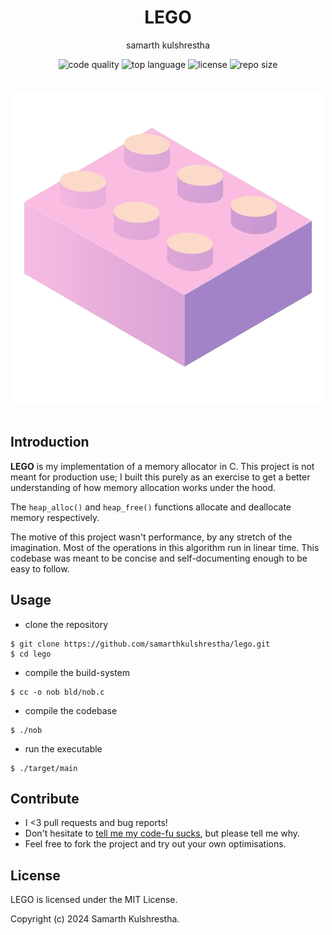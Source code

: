 <div align="center">
<h1>LEGO</h1>

samarth kulshrestha

![code quality](https://img.shields.io/codefactor/grade/github/samarthkulshrestha/lego/main?style=for-the-badge)
![top language](https://img.shields.io/github/languages/top/samarthkulshrestha/lego?color=%234877f7&style=for-the-badge)
![license](https://img.shields.io/github/license/samarthkulshrestha/lego?color=%23f2e85a&style=for-the-badge)
![repo size](https://img.shields.io/github/repo-size/samarthkulshrestha/lego?color=%2346d4a0&style=for-the-badge)
<br/><br/><br/>
![lego logo](assets/lego.png)
<br/><br>
</div>

## Introduction

**LEGO** is my implementation of a memory allocator in C. This project is not
meant for production use; I built this purely as an exercise to get a better
understanding of how memory allocation works under the hood.

The `heap_alloc()` and `heap_free()` functions allocate and deallocate memory
respectively.

The motive of this project wasn't performance, by any stretch of the
imagination. Most of the operations in this algorithm run in linear time. This
codebase was meant to be concise and self-documenting enough to be easy to
follow.

## Usage

+ clone the repository
```console
$ git clone https://github.com/samarthkulshrestha/lego.git
$ cd lego
```

+ compile the build-system
```console
$ cc -o nob bld/nob.c
```

+ compile the codebase
```console
$ ./nob
```

+ run the executable
```console
$ ./target/main
```

## Contribute

+ I <3 pull requests and bug reports!
+ Don't hesitate to [tell me my code-fu sucks](https://github.com/samarthkulshrestha/lego/issues/new), but please tell me why.
+ Feel free to fork the project and try out your own optimisations.

## License

LEGO is licensed under the MIT License.

Copyright (c) 2024 Samarth Kulshrestha.
